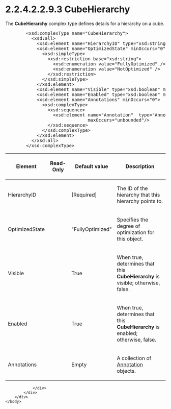 <html dir="LTR" xmlns:mshelp="http://msdn.microsoft.com/mshelp" xmlns:ddue="http://ddue.schemas.microsoft.com/authoring/2003/5" xmlns:xlink="http://www.w3.org/1999/xlink" xmlns:tool="http://www.microsoft.com/tooltip">
    <head>
        <meta http-equiv="Content-Type" content="text/html; CHARSET=utf-8"></meta>
        <meta name="save" content="history"></meta>
        <title>2.2.4.2.2.9.3 CubeHierarchy</title>
        <xml>
            <mshelp:toctitle title="2.2.4.2.2.9.3 CubeHierarchy"></mshelp:toctitle>
            <mshelp:rltitle title="[MS-SSAS]: CubeHierarchy"></mshelp:rltitle>
            <mshelp:keyword index="A" term="72f3b4af-14cd-44b2-842b-e8589b6fc162"></mshelp:keyword>
            <mshelp:attr name="DCSext.ContentType" value="open specification"></mshelp:attr>
            <mshelp:attr name="AssetID" value="72f3b4af-14cd-44b2-842b-e8589b6fc162"></mshelp:attr>
            <mshelp:attr name="TopicType" value="kbRef"></mshelp:attr>
            <mshelp:attr name="DCSext.Title" value="[MS-SSAS]: CubeHierarchy" />
        </xml>
    </head>
    <body>
        <div id="header">
            <h1 class="heading">2.2.4.2.2.9.3 CubeHierarchy</h1>
        </div>
        <div id="mainSection">
            <div id="mainBody">
                <div id="allHistory" class="saveHistory"></div>
                <div id="sectionSection0" class="section" name="collapseableSection">
                    

<p>The <b>CubeHierarchy</b> complex type defines details for a
hierarchy on a cube.</p>

<dl>
<dd>
<div><pre>   &lt;xsd:complexType name=&quot;CubeHierarchy&quot;&gt;
     &lt;xsd:all&gt;
       &lt;xsd:element name=&quot;HierarchyID&quot; type=&quot;xsd:string&quot;/&gt;
       &lt;xsd:element name=&quot;OptimizedState&quot; minOccurs=&quot;0&quot;&gt;
         &lt;xsd:simpleType&gt;
           &lt;xsd:restriction base=&quot;xsd:string&quot;&gt;
             &lt;xsd:enumeration value=&quot;FullyOptimized&quot; /&gt;
             &lt;xsd:enumeration value=&quot;NotOptimized&quot; /&gt;
           &lt;/xsd:restriction&gt;
         &lt;/xsd:simpleType&gt;
       &lt;/xsd:element&gt;
       &lt;xsd:element name=&quot;Visible&quot; type=&quot;xsd:boolean&quot; minOccurs=&quot;0&quot;/&gt;
       &lt;xsd:element name=&quot;Enabled&quot; type=&quot;xsd:boolean&quot; minOccurs=&quot;0&quot;/&gt;
       &lt;xsd:element name=&quot;Annotations&quot; minOccurs=&quot;0&quot;&gt;
         &lt;xsd:complexType&gt;
           &lt;xsd:sequence&gt;
             &lt;xsd:element name=&quot;Annotation&quot;  type=&quot;Annotation&quot; minOccurs=&quot;0&quot;
                          maxOccurs=&quot;unbounded&quot;/&gt;
           &lt;/xsd:sequence&gt;
         &lt;/xsd:complexType&gt;
       &lt;/xsd:element&gt;
     &lt;/xsd:all&gt;
   &lt;/xsd:complexType&gt;
</pre></div>
</dd></dl>

<table>
 <thead>
  <tr>
   <th>
   <p>Element</p>
   </th>
   <th>
   <p>Read-Only</p>
   </th>
   <th>
   <p>Default value</p>
   </th>
   <th>
   <p>Description</p>
   </th>
  </tr>
 </thead>
 <tr>
  <td>
  <p>HierarchyID</p>
  </td>
  <td>
  <p> </p>
  </td>
  <td>
  <p>[Required]</p>
  </td>
  <td>
  <p>The ID of the hierarchy that this hierarchy points to.</p>
  </td>
 </tr>
 <tr>
  <td>
  <p>OptimizedState</p>
  </td>
  <td>
  <p> </p>
  </td>
  <td>
  <p>&quot;FullyOptimized&quot;</p>
  </td>
  <td>
  <p>Specifies the degree of optimization for this object.</p>
  </td>
 </tr>
 <tr>
  <td>
  <p>Visible</p>
  </td>
  <td>
  <p> </p>
  </td>
  <td>
  <p>True</p>
  </td>
  <td>
  <p>When true, determines that this <b>CubeHierarchy</b>
  is visible; otherwise, false.</p>
  </td>
 </tr>
 <tr>
  <td>
  <p>Enabled</p>
  </td>
  <td>
  <p> </p>
  </td>
  <td>
  <p>True</p>
  </td>
  <td>
  <p>When true, determines that this <b>CubeHierarchy</b>
  is enabled; otherwise, false.</p>
  </td>
 </tr>
 <tr>
  <td>
  <p>Annotations</p>
  </td>
  <td>
  <p> </p>
  </td>
  <td>
  <p>Empty</p>
  </td>
  <td>
  <p>A collection of <a href="f660115e-7c55-4ee3-af55-75939f9a9b3b.md">Annotation</a> objects.</p>
  </td>
 </tr>
</table>

<p> </p>


                </div>
            </div>
        </div>
    </body>
</html>